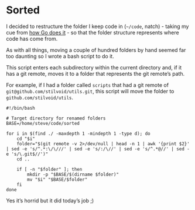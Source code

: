 #  Sorted

I decided to restructure the folder I keep code in (`~/code`, natch) -
taking my cue from [how Go does it](https://golang.org/doc/code.html) -
so that the folder structure represents where code has come from.

As with all things, moving a couple of hundred folders by hand seemed
far too daunting so I wrote a bash script to do it.

This script enters each subdirectory within the current directory and,
if it has a git remote, moves it to a folder that represents the git
remote’s path.

For example, if I had a folder called `scripts` that had a git remote of
`git@github.com/stilvoid/utils.git`, this script will move the folder to
`github.com/stilvoid/utils`.

    #!/bin/bash

    # Target directory for renamed folders
    BASE=/home/steve/code/sorted

    for i in $(find ./ -maxdepth 1 -mindepth 1 -type d); do
        cd "$i"
        folder="$(git remote -v 2>/dev/null | head -n 1 | awk '{print $2}' | sed -e 's/^.*:\/\///' | sed -e 's/:/\//' | sed -e 's/^.*@//' | sed -e 's/\.git$//')"
        cd ..

        if [ -n "$folder" ]; then
            mkdir -p "$BASE/$(dirname $folder)"
            mv "$i" "$BASE/$folder"
        fi
    done

Yes it’s horrid but it did today’s job ;)
